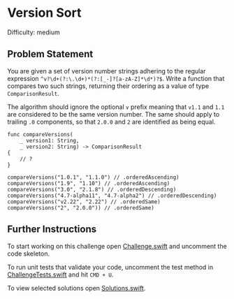 Version Sort
============

Difficulty: medium

Problem Statement
-----------------

You are given a set of version number strings adhering to the regular expression
`^v?\d+(?:\.\d+)*(?:[_-]?[a-zA-Z]*\d*)?$`. Write a function that compares two
such strings, returning their ordering as a value of type `ComparisonResult`.

The algorithm should ignore the optional `v` prefix meaning that `v1.1` and
`1.1` are considered to be the same version number. The same should apply to
trailing `.0` components, so that `2.0.0` and `2` are identified as being equal.

``` {.swift}
func compareVersions(
    _ version1: String,
    _ version2: String) -> ComparisonResult
{
    // ?
}

compareVersions("1.0.1", "1.1.0") // .orderedAscending)
compareVersions("1.9", "1.10") // .orderedAscending)
compareVersions("3.0", "2.1.8") // .orderedDescending)
compareVersions("4.7-alpha11", "4.7-alpha2") // .orderedDescending)
compareVersions("v2.22", "2.22") // .orderedSame)
compareVersions("2", "2.0.0")) // .orderedSame)
```

Further Instructions
--------------------

To start working on this challenge open [Challenge.swift] and uncomment the code
skeleton.

To run unit tests that validate your code, uncomment the test method in
[ChallengeTests.swift] and hit `CMD + U`.

To view selected solutions open [Solutions.swift].

  [Challenge.swift]: Sources/VersionSort/Challenge.swift
  [ChallengeTests.swift]: Tests/VersionSortTests/ChallengeTests.swift
  [Solutions.swift]: Sources/VersionSort/Solutions.swift
